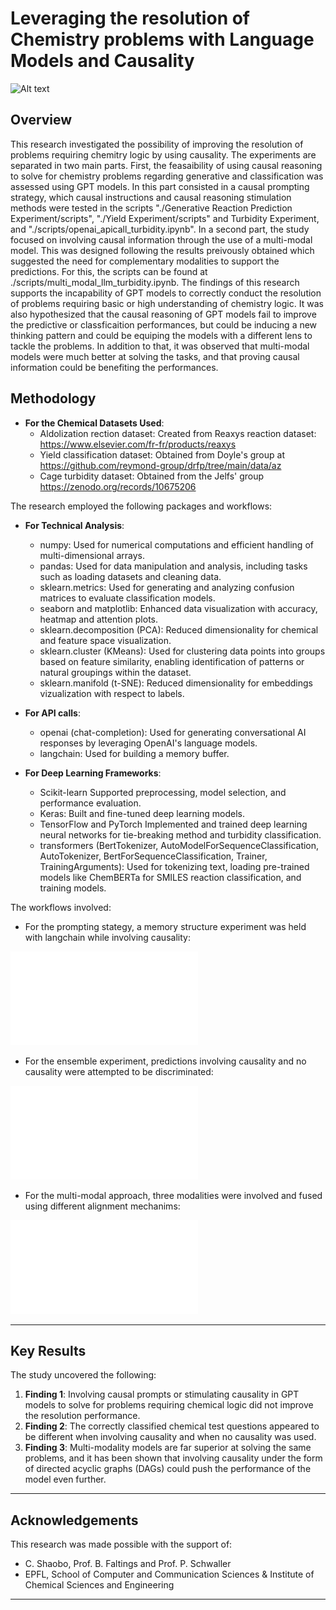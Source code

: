 # Leveraging the resolution of Chemistry problems with Language Models and Causality

![Alt text](./images/image_band_project.webp)

## Overview
This research investigated the possibility of improving the resolution of problems requiring chemitry logic by using causality. The experiments are separated in two main parts. First, the feasaibility of using causal reasoning to solve for chemistry problems regarding generative and classification was assessed using GPT models. In this part consisted in a causal prompting strategy, which causal instructions and causal reasoning stimulation methods were tested in the scripts "./Generative Reaction Prediction Experiment/scripts", "./Yield Experiment/scripts" and Turbidity Experiment, and "./scripts/openai_apicall_turbidity.ipynb". In a second part, the study focused on involving causal information through the use of a multi-modal model. This was designed following the results preivously obtained which suggested the need for complementary modalities to support the predictions. For this, the scripts can be found at ./scripts/multi_modal_llm_turbidity.ipynb. The findings of this research supports the incapability of GPT models to correctly conduct the resolution of problems requiring basic or high understanding of chemistry logic. It was also hypothesized that the causal reasoning of GPT models fail to improve the predictive or classficaition performances, but could be inducing a new thinking pattern and could be equiping the models with a different lens to tackle the problems. In addition to that, it was observed that multi-modal models were much better at solving the tasks, and that proving causal information could be benefiting the performances. 

## Methodology

- **For the Chemical Datasets Used**:  
  - Aldolization rection dataset: Created from Reaxys reaction dataset: https://www.elsevier.com/fr-fr/products/reaxys
  - Yield classification dataset: Obtained from Doyle's group at https://github.com/reymond-group/drfp/tree/main/data/az
  - Cage turbidity dataset: Obtained from the Jelfs' group https://zenodo.org/records/10675206
  

The research employed the following packages and workflows:

- **For Technical Analysis**:  
  - numpy: Used for numerical computations and efficient handling of multi-dimensional arrays.  
  - pandas: Used for data manipulation and analysis, including tasks such as loading datasets and cleaning data.
  - sklearn.metrics: Used for generating and analyzing confusion matrices to evaluate classification models.  
  - seaborn and matplotlib: Enhanced data visualization with accuracy, heatmap and attention plots.  
  - sklearn.decomposition (PCA): Reduced dimensionality for chemical and feature space visualization.
  - sklearn.cluster (KMeans): Used for clustering data points into groups based on feature similarity, enabling identification of patterns or natural groupings within the dataset.
  - sklearn.manifold (t-SNE): Reduced dimensionality for embeddings vizualization with respect to labels.

- **For API calls**: 
  - openai (chat-completion): Used for generating conversational AI responses by leveraging OpenAI's language models.
  - langchain: Used for building a memory buffer.

- **For Deep Learning Frameworks**:  
  - Scikit-learn Supported preprocessing, model selection, and performance evaluation.
  - Keras: Built and fine-tuned deep learning models.  
  - TensorFlow and PyTorch Implemented and trained deep learning neural networks for tie-breaking method and turbidity classification.  
  - transformers (BertTokenizer, AutoModelForSequenceClassification, AutoTokenizer, BertForSequenceClassification, Trainer, TrainingArguments): Used for tokenizing text, loading pre-trained models like ChemBERTa for SMILES reaction classification, and training models.


The workflows involved:
  - For the prompting stategy, a memory structure experiment was held with langchain while involving causality:

  ![Alt text](./images/scheme_workflow.pdf)

  - For the ensemble experiment, predictions involving causality and no causality were attempted to be discriminated:

  ![Alt text](./images/ensemble_workflow.pdf)

  - For the multi-modal approach, three modalities were involved and fused using different alignment mechanims:

  ![Alt text](./images/work_flow_multimodal.pdf)

---

## Key Results
The study uncovered the following:
1. **Finding 1**: Involving causal prompts or stimulating causality in GPT models to solve for problems requiring chemical logic did not improve the resolution performance.
2. **Finding 2**: The correctly classified chemical test questions appeared to be different when involving causality and when no causality was used. 
3. **Finding 3**: Multi-modality models are far superior at solving the same problems, and it has been shown that involving causality under the form of directed acyclic graphs (DAGs) could push the performance of the model even further.

---

## Acknowledgements
This research was made possible with the support of:
- C. Shaobo, Prof. B. Faltings and Prof. P. Schwaller
- EPFL, School of Computer and Communication Sciences & Institute of Chemical Sciences and Engineering

---



